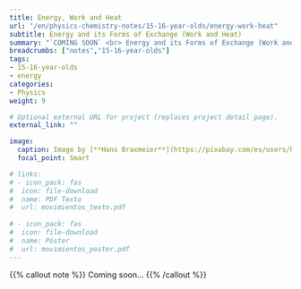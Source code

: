 ```yaml
---
title: Energy, Work and Heat
url: "/en/physics-chemistry-notes/15-16-year-olds/energy-work-heat"
subtitle: Energy and its Forms of Exchange (Work and Heat)
summary: "`COMING SOON` <br> Energy and its Forms of Exchange (Work and Heat)."
breadcrumbs: ["notes","15-16-year-olds"]
tags:
- 15-16-year-olds
- energy
categories:
- Physics
weight: 9

# Optional external URL for project (replaces project detail page).
external_link: ""

image:
  caption: Image by [**Hans Braxmeier**](https://pixabay.com/es/users/hans-2/) on [Pixabay](https://pixabay.com/es/)
  focal_point: Smart

# links:
# - icon_pack: fas
#  icon: file-download
#  name: PDF Texto
#  url: movimientos_texto.pdf
  
# - icon_pack: fas
#  icon: file-download
#  name: Póster
#  url: movimientos_poster.pdf
---
```


{{% callout note %}}
Coming soon...
{{% /callout %}}
